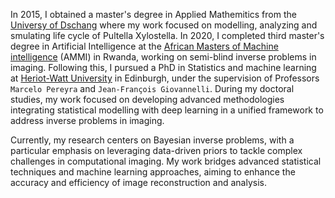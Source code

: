 
In 2015, I obtained a master's degree in Applied Mathemitics from the [Universy of Dschang]() where my work focused on modelling, analyzing and smulating life cycle of Pultella Xylostella.  In 2020, I completed third master's degree in Artificial Intelligence at the [African Masters of Machine intelligence]() (AMMI) in Rwanda, working on semi-blind inverse problems in imaging. Following this, I pursued a PhD in Statistics and machine learning at [Heriot-Watt University]() in Edinburgh, under the supervision of Professors `Marcelo Pereyra` and `Jean-François Giovannelli`. During my doctoral studies, my work focused on developing advanced methodologies integrating statistical modelling with deep learning in a unified framework to address inverse problems in imaging.

Currently, my research centers on Bayesian inverse problems, with a particular emphasis on leveraging data-driven priors to tackle complex challenges in computational imaging. My work bridges advanced statistical techniques and machine learning approaches, aiming to enhance the accuracy and efficiency of image reconstruction and analysis.
